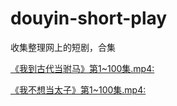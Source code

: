 # douyin-short-play
收集整理网上的短剧，合集

[《我到古代当驸马》第1~100集.mp4: ](https://drfs.ctcontents.com/file/8599710/983842696/dee662/%E3%80%8A%E6%88%91%E5%88%B0%E5%8F%A4%E4%BB%A3%E5%BD%93%E9%A9%B8%E9%A9%AC%E3%80%8B%E7%AC%AC1~100%E9%9B%86.mp4)

[《我不想当太子》第1~100集.mp4: ](https://drfs.ctcontents.com/file/8599710/983842987/384a05/%E3%80%8A%E6%88%91%E4%B8%8D%E6%83%B3%E5%BD%93%E5%A4%AA%E5%AD%90%E3%80%8B%E7%AC%AC1~100%E9%9B%86.mp4)
